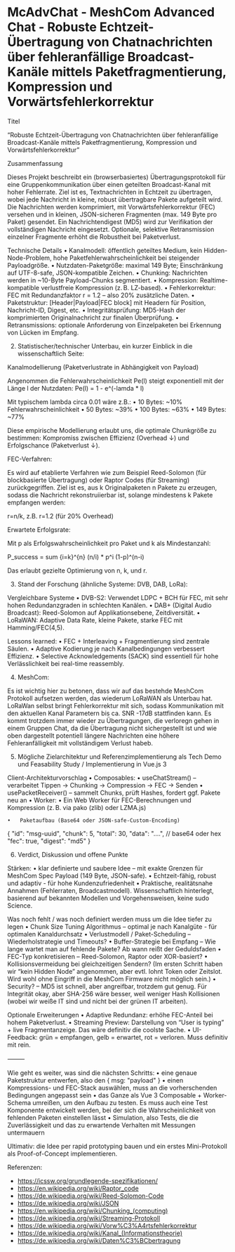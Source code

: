 # McAdvChat - MeshCom Advanced Chat - Robuste Echtzeit-Übertragung von Chatnachrichten über fehleranfällige Broadcast-Kanäle mittels Paketfragmentierung, Kompression und Vorwärtsfehlerkorrektur

Titel

“Robuste Echtzeit-Übertragung von Chatnachrichten über fehleranfällige Broadcast-Kanäle mittels Paketfragmentierung, Kompression und Vorwärtsfehlerkorrektur”

Zusammenfassung

Dieses Projekt beschreibt ein (browserbasiertes) Übertragungsprotokoll für eine Gruppenkommunikation über einen geteilten Broadcast-Kanal mit hoher Fehlerrate. Ziel ist es, Textnachrichten in Echtzeit zu übertragen, wobei jede Nachricht in kleine, robust übertragbare Pakete aufgeteilt wird. Die Nachrichten werden komprimiert, mit Vorwärtsfehlerkorrektur (FEC) versehen und in kleinen, JSON-sicheren Fragmenten (max. 149 Byte pro Paket) gesendet. Ein Nachrichtendigest (MD5) wird zur Verifikation der vollständigen Nachricht eingesetzt. Optionale, selektive Retransmission einzelner Fragmente erhöht die Robustheit bei Paketverlust.

Technische Details
	•	Kanalmodell: öffentlich geteiltes Medium, kein Hidden-Node-Problem, hohe Paketfehlerwahrscheinlichkeit bei steigender Payloadgröße.
	•	Nutzdaten-Paketgröße: maximal 149 Byte; Einschränkung auf UTF-8-safe, JSON-kompatible Zeichen.
	•	Chunking: Nachrichten werden in ~10-Byte Payload-Chunks segmentiert.
	•	Kompression: Realtime-kompatible verlustfreie Kompression (z. B. LZ-based).
	•	Fehlerkorrektur: FEC mit Redundanzfaktor r = 1.2 – also 20% zusätzliche Daten.
	•	Paketstruktur: [Header|Payload|FEC block] mit Headern für Position, Nachricht-ID, Digest, etc.
	•	Integritätsprüfung: MD5-Hash der komprimierten Originalnachricht zur finalen Überprüfung.
	•	Retransmissions: optionale Anforderung von Einzelpaketen bei Erkennung von Lücken im Empfang.

2) Statistischer/technischer Unterbau, ein kurzer Einblick in die wissenschaftlich Seite:

Kanalmodellierung (Paketverlustrate in Abhängigkeit von Payload)

Angenommen die Fehlerwahrscheinlichkeit Pe(l) steigt exponentiell mit der Länge l der Nutzdaten:
Pe(l) = 1 - e^(-lamda * l)

Mit typischem lambda circa 0.01 wäre z.B.:
	•	10 Bytes: ~10% Fehlerwahrscheinlichkeit
	•	50 Bytes: ~39%
	•	100 Bytes: ~63%
	•	149 Bytes: ~77%

Diese empirische Modellierung erlaubt uns, die optimale Chunkgröße zu bestimmen: Kompromiss zwischen Effizienz (Overhead ↓) und Erfolgschance (Paketverlust ↓).

FEC-Verfahren: 

Es wird auf etablierte Verfahren wie zum Beispiel Reed-Solomon (für blockbasierte Übertragung) oder Raptor Codes (für Streaming) zurückgegriffen. Ziel ist es, aus k Originalpaketen n Pakete zu erzeugen, sodass die Nachricht rekonstruiierbar ist, solange mindestens k Pakete empfangen werden:

r=n/k, z.B. r=1.2 (für 20% Overhead)

Erwartete Erfolgsrate: 

Mit p als Erfolgswahrscheinlichkeit pro Paket und k als Mindestanzahl:

P_success = sum  {i=k}^{n} (n/i) * p^i (1-p)^(n-i)

Das erlaubt gezielte Optimierung von n, k, und r.

3) Stand der Forschung (ähnliche Systeme: DVB, DAB, LoRa):

Vergleichbare Systeme
	•	DVB-S2: Verwendet LDPC + BCH für FEC, mit sehr hohen Redundanzgraden in schlechten Kanälen.
	•	DAB+ (Digital Audio Broadcast): Reed-Solomon auf Applikationsebene, Zeitdiversität.
	•	LoRaWAN: Adaptive Data Rate, kleine Pakete, starke FEC mit Hamming/FEC(4,5).

Lessons learned:
	•	FEC + Interleaving + Fragmentierung sind zentrale Säulen.
	•	Adaptive Kodierung je nach Kanalbedingungen verbessert Effizienz.
	•	Selective Acknowledgements (SACK) sind essentiell für hohe Verlässlichkeit bei real-time reassembly.

4) MeshCom:

Es ist wichtig hier zu betonen, dass wir auf das bestehde MeshCom Protokoll aufsetzen werden, das wiederum LoRaWAN als Unterbau hat. LoRaWan selbst bringt Fehlerkorrektur mit sich, sodass Kommunikation mit den aktuellen Kanal Parametern bis ca. SNR -17dB stattfinden kann. Es kommt trotzdem immer wieder zu Übertragungen, die verloregn gehen in einem Gruppen Chat, da die Übertragung nicht sichergestellt ist und wie oben dargestellt potentiell längere Nachrichten eine höhere Fehleranfälligkeit mit vollständigem Verlust habeb.

5) Mögliche Zielarchitektur und Referenzimplementierung als Tech Demo und Feasability Study / Implementierung in Vue.js 3

Client-Architekturvorschlag
	•	Composables:
	•	useChatStream() – verarbeitet Tippen → Chunking → Compression → FEC → Senden
	•	usePacketReceiver() – sammelt Chunks, prüft Hashes, fordert ggf. Pakete neu an
	•	Worker:
	•	Ein Web Worker für FEC-Berechnungen und Kompression (z. B. via pako (zlib) oder LZMA.js)

 	•	Paketaufbau (Base64 oder JSON-safe-Custom-Encoding)
{
  "id": "msg-uuid",
  "chunk": 5,
  "total": 30,
  "data": "....", // base64 oder hex
  "fec": true,
  "digest": "md5"
}

6) Verdict, Diskussion und offene Punkte

Stärken:
	•	klar definierte und saubere Idee – mit exakte Grenzen für MeshCom Spec Payload (149 Byte, JSON-safe).
	•	Echtzeit-fähig, robust und adaptiv - für hohe Kundenzufriedenheit
	•	Praktische, realitätsnahe Annahmen (Fehlerraten, Broadcastmodell). Wissenschaftlich hinterlegt, basierend auf bekannten Modellen und Vorgehensweisen, keine sudo Science.

Was noch fehlt / was noch definiert werden muss um die Idee tiefer zu legen
	•	Chunk Size Tuning Algorithmus – optimal je nach Kanalgüte - für optimalen Kanaldurchsatz
	•	Verlustmodell / Paket-Scheduling – Wiederholstrategie und Timeouts?
	•	Buffer-Strategie bei Empfang – Wie lange wartet man auf fehlende Pakete? Ab wann reißt der Geduldsfaden
	•	FEC-Typ konkretisieren – Reed-Solomon, Raptor oder XOR-basiert?
	•	Kollisionsvermeidung bei gleichzeitigen Sendern? (Im ersten Schritt haben wir “kein Hidden Node” angenommen, aber evtl. lohnt Token oder Zeitslot. Wird wohl ohne Eingriff in die MeshCom Firmware nicht möglich sein.)
	•	Security? – MD5 ist schnell, aber angreifbar, trotzdem gut genug. Für Integrität okay, aber SHA-256 wäre besser, weil weniger Hash Kollisionen (wobei wir weiße IT sind und nicht bei der grünen IT arbeiten).

Optionale Erweiterungen
	•	Adaptive Redundanz: erhöhe FEC-Anteil bei hohem Paketverlust. 
	•	Streaming Preview: Darstellung von “User is typing” + live Fragmentanzeige. Das wäre definitiv die coolste Sache.
	•	UI-Feedback: grün = empfangen, gelb = erwartet, rot = verloren. Muss definitiv mit rein.

⸻

Wie geht es weiter, was sind die nächsten Schritts:
	•	eine genaue Paketstruktur entwerfen, also den { msg: "payload" }
	•	einen Kompressions- und FEC-Stack auswählen, muss an die vorherschenden Bedingungen angepasst sein
	•	das Ganze als Vue 3 Composable + Worker-Schema umreißen, um den Aufbau zu testen. Es muss auch eine Test Komponente entwickelt werden, bei der sich die Wahrscheinlichkeit von fehlenden Paketen einstellen lässt
	•	Simulation, also Tests, die die Zuverlässigkeit und das zu erwartende Verhalten mit Messungen untermauern 

Ultimativ: die Idee per rapid prototyping bauen und ein erstes Mini-Protokoll als Proof-of-Concept implementieren.

Referenzen:
- https://icssw.org/grundlegende-spezifikationen/
- https://en.wikipedia.org/wiki/Raptor_code
- https://de.wikipedia.org/wiki/Reed-Solomon-Code
- https://de.wikipedia.org/wiki/JSON
- https://en.wikipedia.org/wiki/Chunking_(computing)
- https://de.wikipedia.org/wiki/Streaming-Protokoll
- https://de.wikipedia.org/wiki/Vorw%C3%A4rtsfehlerkorrektur
- https://de.wikipedia.org/wiki/Kanal_(Informationstheorie)
- https://de.wikipedia.org/wiki/Daten%C3%BCbertragung







 

